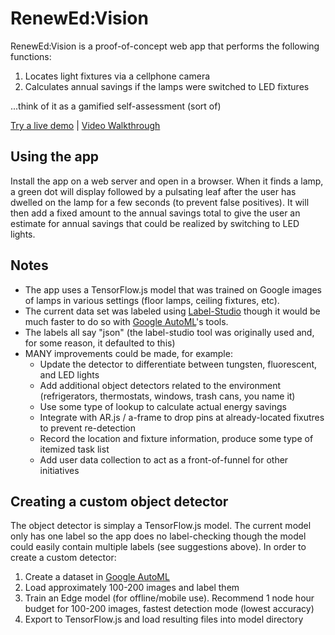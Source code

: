 # RenewEd:Vision
RenewEd:Vision is a proof-of-concept web app that performs the following functions:
1. Locates light fixtures via a cellphone camera
2. Calculates annual savings if the lamps were switched to LED fixtures

...think of it as a gamified self-assessment (sort of)

[Try a live demo](https://apps.shearer-consulting.com/renewed) | [Video Walkthrough](https://youtu.be/w43G2AyFVn8)

## Using the app
Install the app on a web server and open in a browser.  When it finds a lamp, a green dot will display followed by a pulsating leaf after the user has dwelled on the lamp for a few seconds (to prevent false positives).  It will then add a fixed amount to the annual savings total to give the user an estimate for annual savings that could be realized by switching to LED lights.

## Notes
- The app uses a TensorFlow.js model that was trained on Google images of lamps in various settings (floor lamps, ceiling fixtures, etc).
- The current data set was labeled using [Label-Studio](https://labelstud.io/) though it would be much faster to do so with [Google AutoML](https://console.cloud.google.com/vision/dashboard)'s tools.
- The labels all say "json" (the label-studio tool was originally used and, for some reason, it defaulted to this)
- MANY improvements could be made, for example:
  - Update the detector to differentiate between tungsten, fluorescent, and LED lights
  - Add additional object detectors related to the environment (refrigerators, thermostats, windows, trash cans, you name it)
  - Use some type of lookup to calculate actual energy savings
  - Integrate with AR.js / a-frame to drop pins at already-located fixutres to prevent re-detection
  - Record the location and fixture information, produce some type of itemized task list
  - Add user data collection to act as a front-of-funnel for other initiatives

## Creating a custom object detector
The object detector is simplay a TensorFlow.js model.  The current model only has one label so the app does no label-checking though the model could easily contain multiple labels (see suggestions above).  In order to create a custom detector:
1. Create a dataset in [Google AutoML](https://console.cloud.google.com/vision/dashboard)
2. Load approximately 100-200 images and label them
3. Train an Edge model (for offline/mobile use).  Recommend 1 node hour budget for 100-200 images, fastest detection mode (lowest accuracy)
4. Export to TensorFlow.js and load resulting files into model directory
